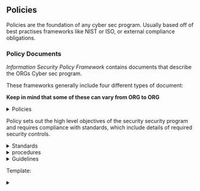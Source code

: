 
## Policies

Policies are the foundation of any cyber sec program. Usually based off of best practises frameworks like NIST or ISO, or external compliance obligations.

### Policy Documents

*Information Security Policy Framework* contains documents that describe the ORGs Cyber sec program.

These frameworks generally include four different types of document:

**Keep in mind that some of these can vary from ORG to ORG**

<details>
  <summary>Policies</summary>
    <br>
  High-level statement of mgmt intent.
  
  High lvl allows CISO to have flex to adapt or change specific sec req with changes in businees and tech env.
  
  Mandatory compliance.
  
  Policies often are hard to make/get approved, usually from CEO. 
  
  And infosec policy usually contains broad statements about cyber sec objectives:
  
  example: Req all staff take measures to protect confidentiality , integrity and availability of info and info systems.
  
  ORGs commonly include the following docs in their infosec policy lib:
  
  - *Infosec policy* high level authority and guidance for sec program
  
  - *Acceptable use policy (AUP)* gives net and sys users clear direction on permissible uses of info resources.  
  
  - *Data ownership* states owner of info created or used by org
  
  - *Data classification policy* desc the calssification struct used by org and process to assign classifications to data
  
  - *Data retention policy* outlines what info org will maintian and length of time diff categories of info will be retained prior to destruction
  
  - *Account mgmt policy* that desc the account ligfe cycle from provisioning -> active use and decommissioning
  
  - *Password Policy* password complextiy, length etc.
  
 </details>

  Policy sets out the high level objectives of the security security program and requires compliance with standards, which include details of required security controls.

<details>
  <summary>Standards</summary>
    <br>
  Mandatory requirements desc how org handles infosec policies.
  i.e settings/ protection for devices depending on what type of data it is.
  **Usually lower operational level.** Changed more often.
  Standards may have to or should be followed, failure to do so may be seen as neglagince and can cause legal liability for the ORG.
  
 </details>

<details>
  <summary>procedures</summary>
    <br>
  Detailed step by step processes. 
  Low level specifics. 
  Must be followed in specific situations.
  Clear and mandatory.
  No room for interpritiation.
  
  
 </details>

<details>
  <summary>Guidelines</summary>
    <br>
 </details>





Template:

<details>
  <summary></summary>
    <br>
 </details>



